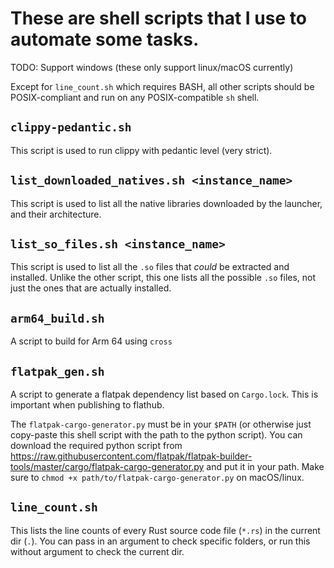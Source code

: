 # These are shell scripts that I use to automate some tasks.

TODO: Support windows (these only support linux/macOS currently)

Except for `line_count.sh` which requires BASH, all other scripts
should be POSIX-compliant and run on any POSIX-compatible `sh` shell.

## `clippy-pedantic.sh`

This script is used to run clippy with pedantic level (very strict).

## `list_downloaded_natives.sh <instance_name>`

This script is used to list all the native libraries
downloaded by the launcher, and their architecture.

## `list_so_files.sh <instance_name>`

This script is used to list all the `.so` files that *could* be
extracted and installed. Unlike the other script, this one lists
all the possible `.so` files, not just the ones that are actually installed.

## `arm64_build.sh`

A script to build for Arm 64 using `cross`

## `flatpak_gen.sh`

A script to generate a flatpak dependency list based on `Cargo.lock`.
This is important when publishing to flathub.

The `flatpak-cargo-generator.py` must be in your `$PATH` (or otherwise just copy-paste this shell script
with the path to the python script).
You can download the required python script
from <https://raw.githubusercontent.com/flatpak/flatpak-builder-tools/master/cargo/flatpak-cargo-generator.py>
and put it in your path. Make sure to `chmod +x path/to/flatpak-cargo-generator.py` on macOS/linux.

## `line_count.sh`

This lists the line counts of every Rust source code file (`*.rs`)
in the current dir (`.`). You can pass in an argument to check specific folders,
or run this without argument to check the current dir.
